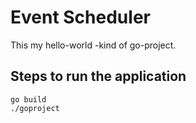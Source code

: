 # Event Scheduler

This my hello-world -kind of go-project.

## Steps to run the application

```
go build
./goproject
```

